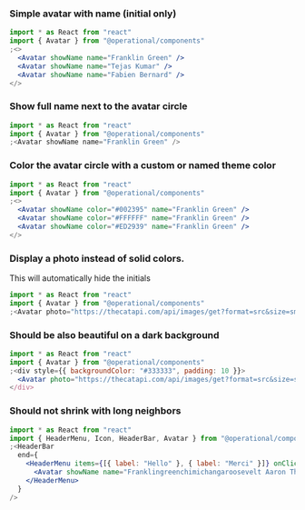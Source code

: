 ### Simple avatar with name (initial only)

```jsx
import * as React from "react"
import { Avatar } from "@operational/components"
;<>
  <Avatar showName name="Franklin Green" />
  <Avatar showName name="Tejas Kumar" />
  <Avatar showName name="Fabien Bernard" />
</>
```

### Show full name next to the avatar circle

```jsx
import * as React from "react"
import { Avatar } from "@operational/components"
;<Avatar showName name="Franklin Green" />
```

### Color the avatar circle with a custom or named theme color

```jsx
import * as React from "react"
import { Avatar } from "@operational/components"
;<>
  <Avatar showName color="#002395" name="Franklin Green" />
  <Avatar showName color="#FFFFFF" name="Franklin Green" />
  <Avatar showName color="#ED2939" name="Franklin Green" />
</>
```

### Display a photo instead of solid colors.

This will automatically hide the initials

```jsx
import * as React from "react"
import { Avatar } from "@operational/components"
;<Avatar photo="https://thecatapi.com/api/images/get?format=src&size=small" name="Franklin Green" />
```

### Should be also beautiful on a dark background

```jsx
import * as React from "react"
import { Avatar } from "@operational/components"
;<div style={{ backgroundColor: "#333333", padding: 10 }}>
  <Avatar photo="https://thecatapi.com/api/images/get?format=src&size=small" name="Franklin Green" />
</div>
```

### Should not shrink with long neighbors

```jsx
import * as React from "react"
import { HeaderMenu, Icon, HeaderBar, Avatar } from "@operational/components"
;<HeaderBar
  end={
    <HeaderMenu items={[{ label: "Hello" }, { label: "Merci" }]} onClick={() => alert("sup")} withCaret>
      <Avatar showName name="Franklingreenchimichangaroosevelt Aaron Theodore Knettle" />
    </HeaderMenu>
  }
/>
```
